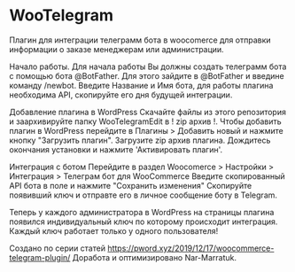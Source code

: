 # WooTelegram
Плагин для интеграции телеграмм бота в woocomerce для отправки информации о заказе менеджерам или администрации.

Начало работы.
Для начала работы Вы должны создать телеграмм бота с помощью бота @BotFather.
Для этого зайдите в @BotFather и введине команду /newbot.
Введите Название и Имя бота, для работы плагина необходима API, скопируйте его дня будущей интеграции.

Добавление плагина в WordPress
Скачайте файлы из этого репозитория и заархивируйте папку WooTelegramEdit в ! zip архив !.
Чтобы добавить плагин в WordPress перейдите в Плагины > Добавить новый и нажмите кнопку "Загрузить плагин".
Загрузите zip архив плагина.
Дождитесь окончания установки и нажмите 'Активировать плагин'.

Интеграция с ботом
Перейдите в раздел Woocomerce > Настройки > Интеграция >  Телеграм бот для WooCommerce
Введите скопированный API бота в поле и нажмите "Сохранить изменения"
Скопируйте появивший ключ и отправте его в личное сообщение боту в Telegram.

Теперь у каждого администратора в WordPress на страницы плагина появился индивидуальный ключ по которому происходит интеграция.
Каждый ключ работает только у одного пользователя!





Создано по серии статей https://pword.xyz/2019/12/17/woocommerce-telegram-plugin/
Доработа и оптимизировано Nar-Marratuk.
